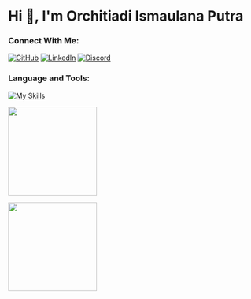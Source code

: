 # Hi 👋, I'm Orchitiadi Ismaulana Putra</h1>

### Connect With Me:
[![GitHub](https://skillicons.dev/icons?i=github)](https://github.com/noxzym)
[![LinkedIn](https://skillicons.dev/icons?i=linkedin)](https://linkedin.com/in/orchit)
[![Discord](https://skillicons.dev/icons?i=discord)](https://discord.com/users/243728573624614912)

### Language and Tools:
[![My Skills](https://skillicons.dev/icons?i=js,ts,py,tailwind,react,nextjs,nodejs,postgres,mysql,vscode,git,figma)](https://skillicons.dev)

<p>
    <img
        align="center"
        src="http://github-profile-summary-cards.vercel.app/api/cards/stats?username=noxzym&theme=2077"
        height="180em"
    />
</p>

<p>
    <img
        align="center"
        src="http://github-profile-summary-cards.vercel.app/api/cards/profile-details?username=noxzym&theme=2077"
        height="180em"
    />
</p>
